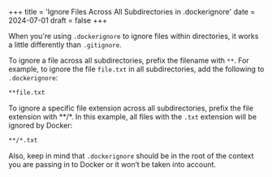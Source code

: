 +++
title = 'Ignore Files Across All Subdirectories in .dockerignore'
date = 2024-07-01
draft = false
+++

When you're using `.dockerignore` to ignore files within directories, it works a little differently than `.gitignore`.

To ignore a file across all subdirectories, prefix the filename with `**`. For example, to ignore the file `file.txt`
in all subdirectories, add the following to `.dockerignore`:

```sh
**file.txt
```

To ignore a specific file extension across all subdirectories, prefix the file extension with **/*. 
In this example, all files with the `.txt` extension will be ignored by Docker:

```sh
**/*.txt
```

Also, keep in mind that `.dockerignore` should be in the root of the context you are passing in to Docker
or it won’t be taken into account.
